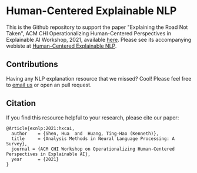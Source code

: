 # Human-Centered Explainable NLP

This is the Github repository to support the paper "Explaining the Road Not Taken", ACM CHI Operationalizing Human-Centered Perspectives in Explainable AI Workshop, 2021, available [here](https://human-centered-exnlp.github.io/). Please see its accompanying webiste at [Human-Centered Explainable NLP](https://human-centered-exnlp.github.io/).

## Contributions 
Having any NLP explanation resource that we missed? Cool! Please feel free to [email us](huashen218@psu.edu) or open an pull request.

## Citation
If you find this resource helpful to your research, please cite our paper:

```
@Article{exnlp:2021:hxcai,
  author    = {Shen, Hua  and  Huang, Ting-Hao (Kenneth)},
  title     = {Analysis Methods in Neural Language Processing: A Survey},
  journal = {ACM CHI Workshop on Operationalizing Human-Centered Perspectives in Explainable AI},
  year      = {2021}
}
```


<!-- 
This site contains the accompanying supplementary materials for the paper "Analysis Methods in Neural Language Processing: A Survey", TACL 2019, available [here](https://www.mitpressjournals.org/doi/full/10.1162/tacl_a_00254).  -->

<!-- ## Tables
* [Table SM1](table1.html): A categorization of work trying to find linguistic information in neural networks according to the neural network component investigated, the linguistic property sought, and the analysis method. See Section 2 in the paper.
* [Table SM2](table2.html): A categorization of challenge sets for evaluating neural networks according to the NLP task, the linguistic phenomena, the represented languages, the dataset size, and the construction method. See Section 4 in the paper.
* [Table SM3](table3.html): A categorization of methods for adversarial examples in NLP according to adversary's knowledge (white-box vs. black-box), attack specificity (targeted vs. non-targeted), the modified linguistic unit (words, characters, etc.), and the attacked task. See Section 5 in the paper. 

## References
The list of references is available [here](references.html). 

## Contributions
Miss your favorite neural analysis method? Great! Contributions to this site are welcome. Please open a pull request. 

## Citation
If you find this resource useful, please cite our paper:

```
@Article{belinkov:2019:tacl,
  author    = {Belinkov, Yonatan  and  Glass, James},
  title     = {Analysis Methods in Neural Language Processing: A Survey},
  journal = {Transactions of the Association for Computational Linguistics (TACL)},
  year      = {2019},
  volume    = {7},
  pages     = {49--72},
  doi       = {10.1162/tacl\_a\_00254}
}
``` -->